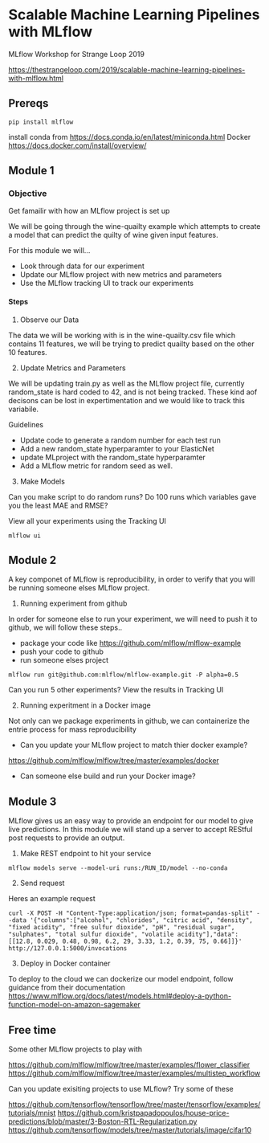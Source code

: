 # Scalable Machine Learning Pipelines with MLflow
MLflow Workshop for Strange Loop 2019

https://thestrangeloop.com/2019/scalable-machine-learning-pipelines-with-mlflow.html


## Prereqs

```
pip install mlflow
```
install conda from https://docs.conda.io/en/latest/miniconda.html
Docker https://docs.docker.com/install/overview/

## Module 1

### Objective 
Get famailir with how an MLflow project is set up

We will be going through the wine-quailty example which attempts to create a model that can predict the quilty of wine given
input features.

For this module we will...
* Look through data for our experiment
* Update  our MLflow project with new metrics and parameters
* Use the MLflow tracking UI to track our experiments

#### Steps

1. Observe our Data

The data we will be working with is in the wine-quailty.csv file which contains 11 features, we will be trying to predict quailty based on the other 10 features.


2. Update Metrics and Parameters

We will be updating train.py as well as the MLflow project file, currently random_state is hard coded to 42, and is not being tracked. These kind aof decisons can be lost in expertimentation and we would like to track this variabile.

Guidelines

*  Update code to generate a random number for each test run
*  Add a new random_state hyperparamter to your ElasticNet
*  update MLproject with the random_state hyperparamter
*  Add a MLflow metric for random seed as well.


3. Make Models

Can you make script to do random runs?
Do 100 runs which variables gave you the least MAE and RMSE?

View all your experiments using the Tracking UI

```
mlflow ui
```

## Module 2

A key componet of MLflow is reproducibility, in order to verify that you will be running someone elses MLflow project.


1. Running experiment from github  

In order for someone else to run your experiment, we will need to push it to github, we will follow these steps..

* package your code like https://github.com/mlflow/mlflow-example
* push your code to github
* run someone elses project 

```
mlflow run git@github.com:mlflow/mlflow-example.git -P alpha=0.5
```

Can you run 5 other experiments? View the results in Tracking UI

2. Running experitment in a Docker image

Not only can we package experiments in github, we can containerize the entrie process for mass reproducibility 

* Can you update your MLflow project to match thier docker example?

https://github.com/mlflow/mlflow/tree/master/examples/docker

* Can someone else build and run your Docker image?


## Module 3

MLflow gives us an easy way to provide an endpoint for our model to give live predictions. In this module we will stand up a server to accept REStful post requests to provide an output.


1. Make REST endpoint to hit your service

```
mlflow models serve --model-uri runs:/RUN_ID/model --no-conda
```


2. Send request

Heres an example request

```
curl -X POST -H "Content-Type:application/json; format=pandas-split" --data '{"columns":["alcohol", "chlorides", "citric acid", "density", "fixed acidity", "free sulfur dioxide", "pH", "residual sugar", "sulphates", "total sulfur dioxide", "volatile acidity"],"data":[[12.8, 0.029, 0.48, 0.98, 6.2, 29, 3.33, 1.2, 0.39, 75, 0.66]]}' http://127.0.0.1:5000/invocations
```

3. Deploy in Docker container

To deploy to the cloud we can dockerize our model endpoint, follow guidance from their documentation 
https://www.mlflow.org/docs/latest/models.html#deploy-a-python-function-model-on-amazon-sagemaker


## Free time

Some other MLflow projects to play with

https://github.com/mlflow/mlflow/tree/master/examples/flower_classifier
https://github.com/mlflow/mlflow/tree/master/examples/multistep_workflow


Can you update exisiting projects to use MLflow? Try some of these

https://github.com/tensorflow/tensorflow/tree/master/tensorflow/examples/tutorials/mnist
https://github.com/kristpapadopoulos/house-price-predictions/blob/master/3-Boston-RTL-Regularization.py
https://github.com/tensorflow/models/tree/master/tutorials/image/cifar10




